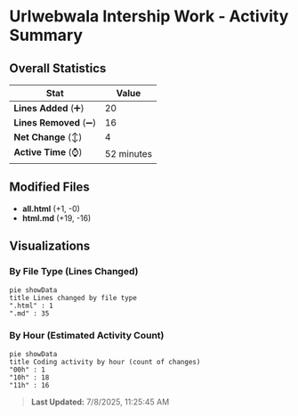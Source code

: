 # Urlwebwala Intership Work - Activity Summary 

## Overall Statistics

| Stat                   | Value                                                             |
| ---------------------- | ----------------------------------------------------------------- |
| **Lines Added** (➕)   | 20                                          |
| **Lines Removed** (➖) | 16                                        |
| **Net Change** (↕)    | 4                |
| **Active Time** (⌚)   | 52 minutes |


## Modified Files
- **all.html** (+1, -0)
- **html.md** (+19, -16)

## Visualizations

### By File Type (Lines Changed)

```mermaid
pie showData
title Lines changed by file type
".html" : 1
".md" : 35
```

### By Hour (Estimated Activity Count)

```mermaid
pie showData
title Coding activity by hour (count of changes)
"00h" : 1
"10h" : 18
"11h" : 16
```


> **Last Updated:** 7/8/2025, 11:25:45 AM